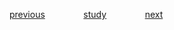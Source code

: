 
<a href="https://github.com/raphaelkaique1/study/blob/main/5-desenvolvimento_web/5.3-backend/configuracao_de_redes_avancadas.md">previous</a>⠀⠀⠀⠀⠀⠀<a href="https://github.com/raphaelkaique1/study#backend">study</a>⠀⠀⠀⠀⠀⠀<a href="https://github.com/raphaelkaique1/study/blob/main/5-desenvolvimento_web/5.4-seguranca_autenticacao_e_autorizacao/praticas_de_seguranca_em_desenvolvimento_web.md">next</a>